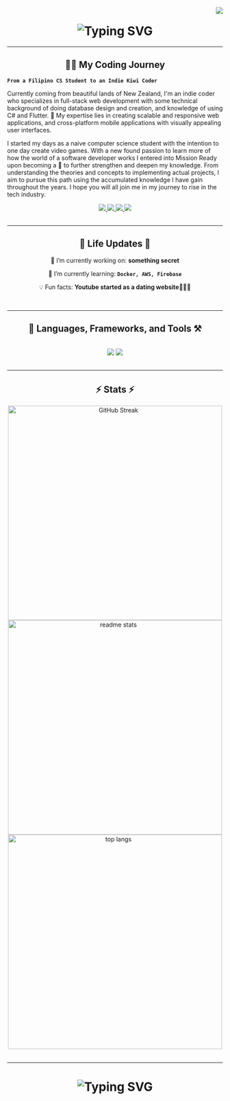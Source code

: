 <img align="right" src="https://visitor-badge.laobi.icu/badge?page_id=db1340.db1340" />

<h1 align="center">
    <img src="https://readme-typing-svg.herokuapp.com?font=VT323&size=50&pause=1000&color=BA87F3&background=1414FF00&random=false&width=550&height=80&lines=%F0%9F%93%A2+Welcome+Coders!!!+%F0%9F%93%A2;I'm+Daryl+Brian+Bonilla+%F0%9F%91%A8%F0%9F%8F%BB%E2%80%8D%F0%9F%94%AC" alt="Typing SVG" />
</h1>

<hr/>

<h2 align="center">👨‍💻 My Coding Journey</h2>
  
**`From a Filipino CS Student to an Indie Kiwi Coder`**

Currently coming from beautiful lands of New Zealand, I'm an indie coder who specializes in full-stack web development with some technical background of doing database design and creation, and knowledge of using C# and Flutter. 🚀 My expertise lies in creating scalable and responsive web applications, and cross-platform mobile applications with visually appealing user interfaces. 

I started my days as a naive computer science student with the intention to one day create video games. With a new found passion to learn more of how the world of a software developer works I entered into Mission Ready upon becoming a 🥝 to further strengthen and deepen my knowledge. From understanding the theories and concepts to implementing actual projects, I aim to pursue this path using the accumulated knowledge I have gain throughout the years. I hope you will all join me in my journey to rise in the tech industry.   

<div align="center"> 
  <a href="mailto:darylbonilla1340@gmail.com">
    <img src="https://img.shields.io/badge/Gmail-333333?style=for-the-badge&logo=gmail&logoColor=red" />
  </a>
  <a href="mailto:darylb@missionreadyhq.com.com">
    <img src="https://img.shields.io/badge/Outlook-333333?style=for-the-badge&logo=microsoft-outlook&logoColor=blue" />
  </a>
  <a href="https://linkedin.com/in/daryl-brian-bonilla-291b382a3" target="_blank">
    <img src="https://img.shields.io/badge/LinkedIn-0077B5?style=for-the-badge&logo=linkedin&logoColor=white" target="_blank" />
  </a>
  <a href="https://github.com/db1340?tab=repositories" target="_blank">
     <img src="https://img.shields.io/badge/Repositories-FF5722?style=for-the-badge&logo=todoist&logoColor=white" target="_blank" />
  </a>
</div>

<br/>

<hr/>

<h2 align="center">🌴 Life Updates 🌴</h2>

<div align="center">
 
🔭 I’m currently working on: **something secret**
 
🌱 I’m currently learning: **`Docker, AWS, Firebase`**

💡 Fun facts: **Youtube started as a dating website💌💌💌**

 </div>
 
<br/>
<hr/>

<h2 align="center">🧰 Languages, Frameworks, and Tools ⚒️</h2>

<br/>
<div align="center">
    <img src="https://skillicons.dev/icons?i=react,bootstrap,html,css,javascript,ts,flutter,cs,figma,tailwind,vite" />
    <img src="https://skillicons.dev/icons?i=nodejs,python,express,firebase,mongodb,nextjs,mysql,php,git,vscode,visualstudio,github" />
</div>

<br/>
<hr/>

<h2 align="center">⚡ Stats ⚡</h2>

<div align=center>
 <img width=500 src="https://streak-stats.demolab.com?user=db1340&theme=midnight-purple" alt="GitHub Streak" />
  <img width=500 src="https://github-readme-stats-dun-one-32.vercel.app/api?username=db1340&count_private=true&show_icons=true&theme=react&rank_icon=github&border_radius=10" alt="readme stats" />
  <br/>
  <img width=500 src="https://github-readme-stats-dun-one-32.vercel.app/api/top-langs/?username=db1340&layout=compact&theme=react&border_radius=10&size_weight=0.5&count_weight=0.5&exclude_repo=github-readme-stats" alt="top langs"/>
</div>

<br/>

<hr/>

<h1 align="center">
    <img src="https://readme-typing-svg.herokuapp.com?font=VT323&size=50&pause=1000&color=BA87F3&background=1414FF00&center=true&vCenter=true&random=false&width=800&height=80&lines=%E2%9C%A8%F0%9F%8E%89Thanks+for+Visiting!%F0%9F%8E%89%E2%9C%A8;Feel+free+to+DM+me+on+LinkedIn;I'm+always+down+to+collab!+%F0%9F%95%BA" alt="Typing SVG" />
</h1>

